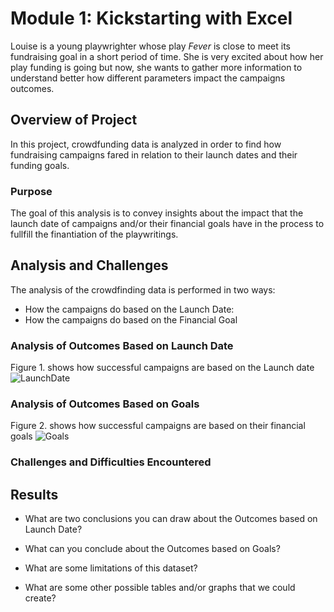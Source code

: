 # Module 1: Kickstarting with Excel

Louise is a young playwrighter whose play *Fever* is close to meet its fundraising goal in a short period of time. She is very excited about how her play funding is going but now, she wants to gather more information to understand better how different parameters impact the campaigns outcomes.

## Overview of Project

In this project, crowdfunding data is analyzed in order to find how fundraising campaigns fared in relation to their launch dates and their funding goals.

### Purpose

The goal of this analysis is to convey insights about the impact that the launch date of campaigns and/or their financial goals have in the process to fullfill the finantiation of the playwritings.

## Analysis and Challenges

The analysis of the crowdfinding data is performed in two ways:

* How the campaigns do based on the Launch Date: 
* How the campaigns do based on the Financial Goal

### Analysis of Outcomes Based on Launch Date

Figure 1. shows how successful campaigns are based on the Launch date ![LaunchDate](/Users/leidydorado/Documents/RDS_Bootcamp2021/CrowdFundingAnalysis-Module1/Challenge-Module1/resources/Theater_Outcomes_vs_Launch.png) 

### Analysis of Outcomes Based on Goals

Figure 2. shows how successful campaigns are based on their financial goals ![Goals](/Users/leidydorado/Documents/RDS_Bootcamp2021/CrowdFundingAnalysis-Module1/Challenge-Module1/resources/Outcomes_vs_Goals.png)

### Challenges and Difficulties Encountered

## Results

* What are two conclusions you can draw about the Outcomes based on Launch Date?

* What can you conclude about the Outcomes based on Goals?

* What are some limitations of this dataset?

* What are some other possible tables and/or graphs that we could create?
